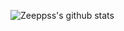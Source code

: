 ![Zeeppss's github stats](https://github-readme-stats.vercel.app/api?username=zeeppss&show_icons=true&theme=highcontrast)
